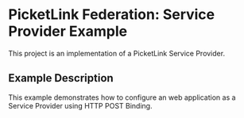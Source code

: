 # PicketLink Federation: Service Provider Example #
 
This project is an implementation of a PicketLink Service Provider.

## Example Description ##

This example demonstrates how to configure an web application as a Service Provider using HTTP POST Binding.
